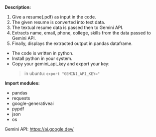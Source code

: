 **Description:**
1. Give a resume(.pdf) as input in the code.
2. The given resume is converted into text data.
3. The textual resume data is passed then to Gemini API.
4. Extracts name, email, phone, college, skills from the data passed to Gemini API.
5. Finally, displays the extracted output in pandas dataframe.

* The code is written in python.
* Install python in your system.
* Copy your gemini_api_key and export your key:
     > in ubuntu: ``export "GEMINI_API_KEY="``

**Import modules:**
- pandas
- requests
- google-generativeai
- pypdf
- json
- os

Gemini API: https://ai.google.dev/
